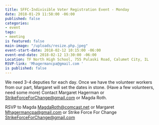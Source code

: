 ```yaml
---
title: SFFC-Indivisible Voter Registration Event - Monday
date: 2018-01-29 11:58:00 -06:00
published: false
categories:
- event
tags:
- meeting
is featured: false
main-image: "/uploads/resize.php.jpeg"
event-start-date: 2018-02-12 10:15:00 -06:00
event-end-date: 2018-02-12 13:30:00 -06:00
Location: TF North High School, 755 Pulaski Road, Calumet City, IL
RSVP-link: 'Mhagermancpa@gmail.com '
is published: false
---
```


We need 3-4 deputies for each day. Once we have the volunteer workers from our part, Margaret will set the dates in stone. (Have a few volunteers, need some more) Contact Margaret Hagerman or [StrikeForceForChange@gmail.com](StrikeForceForChange@gmail.com) or Magda Roth.  


RSVP to Magda [MagdaRoth@comcast.net](MagdaRoth@comcast.net)
or Margaret [Mhagermancpa@gmail.com](Mhagermancpa@gmail.com)
or Strike Force For Change [StrikeForceForChange@gmail.com](StrikeForceForChange@gmail.com)